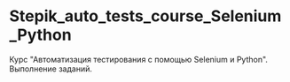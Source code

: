 # Stepik_auto_tests_course_Selenium_Python
Курс "Автоматизация тестирования с помощью Selenium и Python". Выполнение заданий.
